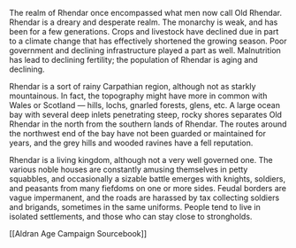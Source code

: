 The realm of Rhendar once encompassed what men now call Old Rhendar. Rhendar is a dreary and desperate realm. The monarchy is weak, and has been for a few generations. Crops and livestock have declined due in part to a climate change that has effectively shortened the growing season. Poor government and declining infrastructure played a part as well. Malnutrition has lead to declining fertility; the population of Rhendar is aging and declining.

Rhendar is a sort of rainy Carpathian region, although not as starkly mountainous. In fact, the topography might have more in common with Wales or Scotland — hills, lochs, gnarled forests, glens, etc. A large ocean bay with several deep inlets penetrating steep, rocky shores separates Old Rhendar in the north from the southern lands of Rhendar. The routes around the northwest end of the bay have not been guarded or maintained for years, and the grey hills and wooded ravines have a fell reputation.

Rhendar is a living kingdom, although not a very well governed one. The various noble houses are constantly amusing themselves in petty squabbles, and occasionally a sizable battle emerges with knights, soldiers, and peasants from many fiefdoms on one or more sides. Feudal borders are vague impermanent, and the roads are harassed by tax collecting soldiers and brigands, sometimes in the same uniforms. People tend to live in isolated settlements, and those who can stay close to strongholds.

[[Aldran Age Campaign Sourcebook]]